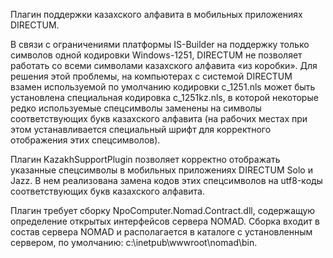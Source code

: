 Плагин поддержки казахского алфавита в мобильных приложениях DIRECTUM.

В связи с ограничениями платформы IS-Builder на поддержку только символов одной кодировки Windows-1251, DIRECTUM не позволяет работать со всеми символами казахского алфавита «из коробки». Для решения этой проблемы, на компьютерах с системой DIRECTUM взамен используемой по умолчанию кодировки c_1251.nls может быть установлена специальная кодировка c_1251kz.nls, в которой некоторые редко используемые спецсимволы заменены на символы соответствующих букв казахского алфавита (на рабочих местах при этом устанавливается специальный шрифт для корректного отображения этих спецсимволов). 

Плагин KazakhSupportPlugin позволяет корректно отображать указанные спецсимволы в мобильных приложениях DIRECTUM Solo и Jazz. В нем реализована замена кодов этих спецсимволов на utf8-коды соответствующих букв казахского алфавита.

Плагин требует сборку NpoComputer.Nomad.Contract.dll, содержащую определение открытых интерфейсов сервера NOMAD. Сборка входит в состав сервера NOMAD и располагается в каталоге с установленным сервером, по умолчанию: c:\inetpub\wwwroot\nomad\bin.

